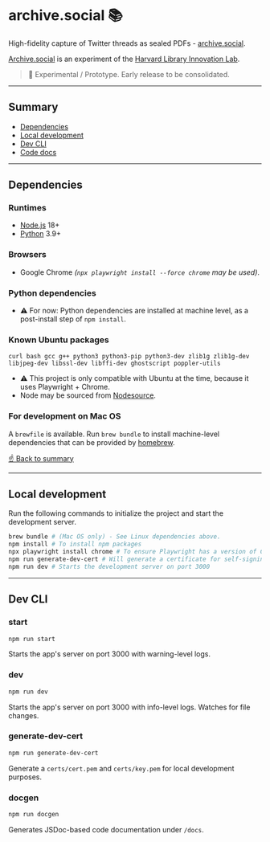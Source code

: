 # archive.social 📚

High-fidelity capture of Twitter threads as sealed PDFs - [archive.social](https://archive.social). 

[Archive.social](https://archive.social) is an experiment of the [Harvard Library Innovation Lab](https://lil.law.harvard.edu).

> 🚧 Experimental / Prototype. Early release to be consolidated. 

---

## Summary
- [Dependencies](#dependencies)
- [Local development](#local-development)
- [Dev CLI](#dev-cli)
- [Code docs](/docs)

---

## Dependencies

### Runtimes
- [Node.js](https://nodejs.org/) 18+
- [Python](https://www.python.org/) 3.9+

### Browsers
- Google Chrome _(`npx playwright install --force chrome` may be used)_.

### Python dependencies
- ⚠️ For now: Python dependencies are installed at machine level, as a post-install step of `npm install`.

### Known Ubuntu packages
```
curl bash gcc g++ python3 python3-pip python3-dev zlib1g zlib1g-dev libjpeg-dev libssl-dev libffi-dev ghostscript poppler-utils
```

- ⚠️ This project is only compatible with Ubuntu at the time, because it uses Playwright + Chrome.
- Node may be sourced from [Nodesource](https://github.com/nodesource/distributions/blob/master/README.md#installation-instructions).

### For development on Mac OS
A `brewfile` is available. Run `brew bundle` to install machine-level dependencies that can be provided by [homebrew](https://brew.sh/).

[☝️ Back to summary](#summary)

---

## Local development

Run the following commands to initialize the project and start the development server. 

```bash
brew bundle # (Mac OS only) - See Linux dependencies above.
npm install # To install npm packages
npx playwright install chrome # To ensure Playwright has a version of Chrome to talk to
npm run generate-dev-cert # Will generate a certificate for self-signing PDFs. For testing purposes only.
npm run dev # Starts the development server on port 3000
```

---

## Dev CLI

### start
```bash
npm run start
```

Starts the app's server on port 3000 with warning-level logs.

### dev
```bash
npm run dev
```

Starts the app's server on port 3000 with info-level logs. Watches for file changes.

### generate-dev-cert
```bash
npm run generate-dev-cert
```

Generate a `certs/cert.pem` and `certs/key.pem` for local development purposes. 

### docgen
```bash
npm run docgen
```

Generates JSDoc-based code documentation under `/docs`.
